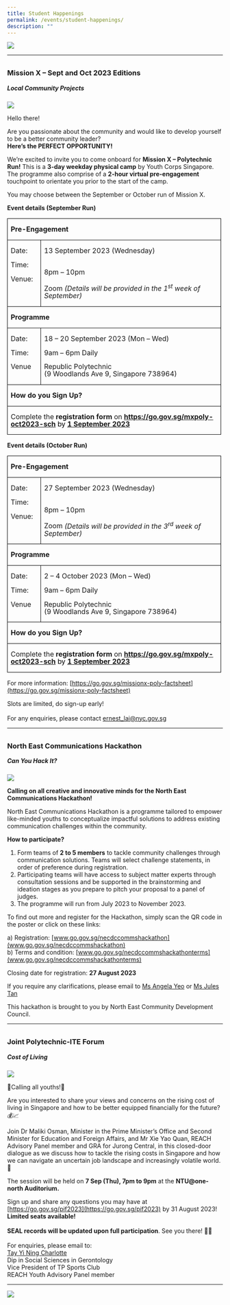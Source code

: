 ```yaml
---
title: Student Happenings
permalink: /events/student-happenings/
description: ""
---
```

![](/images/Events/Happenings/header_happenings_2.jpg)

<hr>
<br>

<h3 style="margin-top:0%">Mission X – Sept and Oct 2023 Editions 

</h3>
<h5 style="margin-top:0%"><i>Local Community Projects</i></h5>

![](/images/Events/Happenings/2023%2008%2014/mission_x.jpg)

Hello there!

Are you passionate about the community and would like to develop yourself to be a better community leader? <br>
**Here’s the PERFECT OPPORTUNITY!** 

We’re excited to invite you to come onboard for **Mission X – Polytechnic Run!** This is a **3-day weekday physical camp** by Youth Corps Singapore. The programme also comprise of a **2-hour virtual pre-engagement** touchpoint to orientate you prior to the start of the camp. 

You may choose between the September or October run of Mission X. 

**Event details (September Run)**


<table class="MsoNormalTable" border="0" cellspacing="0" cellpadding="0" style="border-collapse:collapse;mso-yfti-tbllook:1184;mso-padding-alt:0cm 0cm 0cm 0cm"><tbody><tr style="mso-yfti-irow:0;mso-yfti-firstrow:yes;height:9.15pt"><td width="468" colspan="2" valign="top" style="width:351.25pt;border:solid windowtext 1.0pt;
  padding:0cm 5.4pt 0cm 5.4pt;height:9.15pt"><p class="MsoNormal" style="line-height:105%"><b>Pre-Engagement</b></p></td></tr><tr style="mso-yfti-irow:1;height:18.6pt"><td width="63" valign="top" style="width:46.95pt;border:solid windowtext 1.0pt;
  border-top:none;padding:0cm 5.4pt 0cm 5.4pt;height:18.6pt"><p class="MsoNormal" style="line-height:105%">Date:</p><p class="MsoNormal" style="line-height:105%">Time:</p><p class="MsoNormal" style="line-height:105%">Venue:</p></td><td width="406" valign="top" style="width:304.3pt;border-top:none;border-left:
  none;border-bottom:solid windowtext 1.0pt;border-right:solid windowtext 1.0pt;
  padding:0cm 5.4pt 0cm 5.4pt;height:18.6pt"><p class="MsoNormal" style="line-height:105%">13 September 2023 (Wednesday)<br><br><br> 8pm – 10pm</p><p class="MsoNormal" style="line-height:105%">Zoom <i>(Details will be provided in the 1<sup>st</sup> week of September)</i></p></td></tr><tr style="mso-yfti-irow:2;height:9.15pt"><td width="468" colspan="2" valign="top" style="width:351.25pt;border:solid windowtext 1.0pt;
  border-top:none;padding:0cm 5.4pt 0cm 5.4pt;height:9.15pt"><p class="MsoNormal" style="line-height:105%"><b>Programme</b></p></td></tr><tr style="mso-yfti-irow:3;height:9.15pt"><td width="63" valign="top" style="width:46.95pt;border:solid windowtext 1.0pt;
  border-top:none;padding:0cm 5.4pt 0cm 5.4pt;height:9.15pt"><p class="MsoNormal" style="line-height:105%">Date:</p><p class="MsoNormal" style="line-height:105%">Time:</p><p class="MsoNormal" style="line-height:105%">Venue</p></td><td width="406" valign="top" style="width:304.3pt;border-top:none;border-left:
  none;border-bottom:solid windowtext 1.0pt;border-right:solid windowtext 1.0pt;
  padding:0cm 5.4pt 0cm 5.4pt;height:9.15pt"><p class="MsoNormal" style="line-height:105%">18 – 20 September 2023 (Mon – Wed)</p><p class="MsoNormal" style="line-height:105%">9am – 6pm Daily</p><p class="MsoNormal" style="line-height:105%">Republic Polytechnic
	<br>(9 Woodlands Ave 9, Singapore 738964)<i></i></p></td></tr><tr style="mso-yfti-irow:4;height:9.15pt"><td width="468" colspan="2" valign="top" style="width:351.25pt;border:solid windowtext 1.0pt;
  border-top:none;padding:0cm 5.4pt 0cm 5.4pt;height:9.15pt"><p class="MsoNormal" style="line-height:105%"><b>How do you Sign Up?</b></p></td></tr><tr style="mso-yfti-irow:5;mso-yfti-lastrow:yes;height:9.15pt"><td width="468" colspan="2" valign="top" style="width:351.25pt;border:solid windowtext 1.0pt;
  border-top:none;padding:0cm 5.4pt 0cm 5.4pt;height:9.15pt"><p class="MsoNormal" style="line-height:105%">Complete the <b>registration form</b> on <a href="https://go.gov.sg/mxpoly-oct2023-sch"><b>https://go.gov.sg/mxpoly-oct2023-sch</b></a><span style="color:black">&nbsp;by </span><b><u><span style="">1 September 2023</span></u></b></p></td></tr></tbody></table>


**Event details (October Run)**

       

<table class="MsoNormalTable" border="0" cellspacing="0" cellpadding="0" style="border-collapse:collapse;mso-yfti-tbllook:1184;mso-padding-alt:0cm 0cm 0cm 0cm"><tbody><tr style="mso-yfti-irow:0;mso-yfti-firstrow:yes;height:9.15pt"><td width="468" colspan="2" valign="top" style="width:351.25pt;border:solid windowtext 1.0pt;
  padding:0cm 5.4pt 0cm 5.4pt;height:9.15pt"><p class="MsoNormal" style="line-height:105%"><b>Pre-Engagement</b></p></td></tr><tr style="mso-yfti-irow:1;height:18.6pt"><td width="63" valign="top" style="width:46.95pt;border:solid windowtext 1.0pt;
  border-top:none;padding:0cm 5.4pt 0cm 5.4pt;height:18.6pt"><p class="MsoNormal" style="line-height:105%">Date:</p><p class="MsoNormal" style="line-height:105%">Time:</p><p class="MsoNormal" style="line-height:105%">Venue:</p></td><td width="406" valign="top" style="width:304.3pt;border-top:none;border-left:
  none;border-bottom:solid windowtext 1.0pt;border-right:solid windowtext 1.0pt;
  padding:0cm 5.4pt 0cm 5.4pt;height:18.6pt"><p class="MsoNormal" style="line-height:105%">27 September 2023 (Wednesday)<br><br><br>8pm – 10pm</p><p class="MsoNormal" style="line-height:105%">Zoom <i>(Details will be provided in the 3<sup>rd</sup> week of September)</i></p></td></tr><tr style="mso-yfti-irow:2;height:9.15pt"><td width="468" colspan="2" valign="top" style="width:351.25pt;border:solid windowtext 1.0pt;
  border-top:none;padding:0cm 5.4pt 0cm 5.4pt;height:9.15pt"><p class="MsoNormal" style="line-height:105%"><b>Programme</b></p></td></tr><tr style="mso-yfti-irow:3;height:9.15pt"><td width="63" valign="top" style="width:46.95pt;border:solid windowtext 1.0pt;
  border-top:none;padding:0cm 5.4pt 0cm 5.4pt;height:9.15pt"><p class="MsoNormal" style="line-height:105%">Date:</p><p class="MsoNormal" style="line-height:105%">Time:</p><p class="MsoNormal" style="line-height:105%">Venue</p></td><td width="406" valign="top" style="width:304.3pt;border-top:none;border-left:
  none;border-bottom:solid windowtext 1.0pt;border-right:solid windowtext 1.0pt;
  padding:0cm 5.4pt 0cm 5.4pt;height:9.15pt"><p class="MsoNormal" style="line-height:105%">2 – 4 October 2023 (Mon – Wed)</p><p class="MsoNormal" style="line-height:105%">9am – 6pm Daily</p><p class="MsoNormal" style="line-height:105%">Republic Polytechnic <br>(9 Woodlands Ave 9, Singapore 738964)<i></i></p></td></tr><tr style="mso-yfti-irow:4;height:9.15pt"><td width="468" colspan="2" valign="top" style="width:351.25pt;border:solid windowtext 1.0pt;
  border-top:none;padding:0cm 5.4pt 0cm 5.4pt;height:9.15pt"><p class="MsoNormal" style="line-height:105%"><b>How do you Sign Up?</b></p></td></tr><tr style="mso-yfti-irow:5;mso-yfti-lastrow:yes;height:9.15pt"><td width="468" colspan="2" valign="top" style="width:351.25pt;border:solid windowtext 1.0pt;
  border-top:none;padding:0cm 5.4pt 0cm 5.4pt;height:9.15pt"><p class="MsoNormal" style="line-height:105%">Complete the <b>registration form</b> on <a href="https://go.gov.sg/mxpoly-oct2023-sch"><b>https://go.gov.sg/mxpoly-oct2023-sch</b></a><span style="color:black">&nbsp;by </span><b><u><span style="">1 September 2023</span></u></b></p></td></tr></tbody></table>

For more information: [https://go.gov.sg/missionx-poly-factsheet](https://go.gov.sg/missionx-poly-factsheet)

Slots are limited, do sign-up early! <br><br>
For any enquiries, please contact [ernest_lai@nyc.gov.sg](mailto:ernest_lai@nyc.gov.sg)



<hr>
<br>

<h3 style="margin-top:0%">North East Communications Hackathon
</h3>
<h5 style="margin-top:0%"><i>Can You Hack It?</i></h5>

![](/images/Events/Happenings/2023%2008%2014/can_you_hack_it.png)

**Calling on all creative and innovative minds for the North East Communications Hackathon!**

North East Communications Hackathon is a programme tailored to empower like-minded youths to conceptualize impactful solutions to address existing communication challenges within the community.  

**How to participate?** <br>
1.	Form teams of **2 to 5 members** to tackle community challenges through communication solutions. Teams will select challenge statements, in order of preference during registration. <br>
2.	Participating teams will have access to subject matter experts through consultation sessions and be supported in the brainstorming and ideation stages as you prepare to pitch your proposal to a panel of judges. <br>
3.	The programme will run from July 2023 to November 2023. 

To find out more and register for the Hackathon, simply scan the QR code in the poster or click on these links:

a)            Registration: [www.go.gov.sg/necdccommshackathon](www.go.gov.sg/necdccommshackathon) <br>
b)            Terms and condition: [www.go.gov.sg/necdccommshackathonterms](www.go.gov.sg/necdccommshackathonterms) 

Closing date for registration: **27 August 2023**

If you require any clarifications, please email to [Ms Angela Yeo](Mailto:Angela_YEO@pa.gov.sg) or [Ms Jules Tan](mailto:TAN_Yu_Xuan@pa.gov.sg)

This hackathon is brought to you by North East Community Development Council.


<hr>
<br>

<h3 style="margin-top:0%">Joint Polytechnic-ITE Forum
</h3>
<h5 style="margin-top:0%"><i>Cost of Living</i></h5>

![](/images/Events/Happenings/2023%2008%2014/joint_polite.png)

📢Calling all youths!📢

Are you interested to share your views and concerns on the rising cost of living in Singapore and how to be better equipped financially for the future? 💰📈

Join Dr Maliki Osman, Minister in the Prime Minister’s Office and Second Minister for Education and Foreign Affairs, and Mr Xie Yao Quan, REACH Advisory Panel member and GRA for Jurong Central, in this closed-door dialogue as we discuss how to tackle the rising costs in Singapore and how we can navigate an uncertain job landscape and increasingly volatile world. 🧭

The session will be held on **7 Sep (Thu), 7pm to 9pm** at the **NTU@one-north Auditorium.**

Sign up and share any questions you may have at [https://go.gov.sg/pif2023](https://go.gov.sg/pif2023) by 31 August 2023! **Limited seats available!** <br><br>
**SEAL records will be updated upon full participation**. See you there! 👋🏼 <br><br>
For enquiries, please email to:<br>
[Tay Yi Ning Charlotte](mailto:2200940A@student.tp.edu.sg)<br>
Dip in Social Sciences in Gerontology<br>
Vice President of TP Sports Club<br>
REACH Youth Advisory Panel member<br>


<hr>

![](/images/Events/Happenings/footer_happenings_2.jpg)